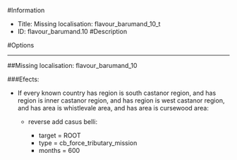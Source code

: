 #Information
 - Title: Missing localisation: flavour_barumand_10_t
 - ID: flavour_barumand.10
#Description

#Options

___
##Missing localisation: flavour_barumand_10

###Efects:<ul><li>If every known country has region is south castanor region, and has region is inner castanor region, and has region is west castanor region, and has area is whistlevale area, and has area is cursewood area:</li><ul><li>reverse add casus belli:</li><ul><li>target = ROOT</li><li>type = cb_force_tributary_mission</li><li>months = 600</li></ul></ul></ul>
